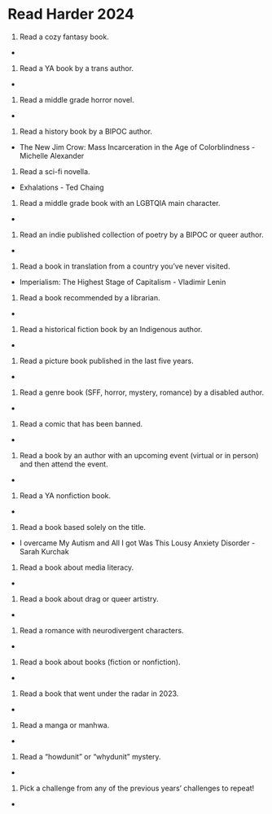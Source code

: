 # Read Harder 2024
1. Read a cozy fantasy book.
  -
1. Read a YA book by a trans author.
  -
1. Read a middle grade horror novel.
  -
1. Read a history book by a BIPOC author.
  - The New Jim Crow: Mass Incarceration in the Age of Colorblindness - Michelle Alexander
1. Read a sci-fi novella.
  - Exhalations - Ted Chaing
1. Read a middle grade book with an LGBTQIA main character.
  -
1. Read an indie published collection of poetry by a BIPOC or queer author.
  -
1. Read a book in translation from a country you’ve never visited.
  - Imperialism: The Highest Stage of Capitalism - Vladimir Lenin
1. Read a book recommended by a librarian.
  -
1. Read a historical fiction book by an Indigenous author.
  -
1. Read a picture book published in the last five years.
  -
1. Read a genre book (SFF, horror, mystery, romance) by a disabled author.
  -
1. Read a comic that has been banned.
  -
1. Read a book by an author with an upcoming event (virtual or in person) and then attend the event.
  -
1. Read a YA nonfiction book.
  -
1. Read a book based solely on the title.
  - I overcame My Autism and All I got Was This Lousy Anxiety Disorder - Sarah Kurchak
1. Read a book about media literacy.
  -
1. Read a book about drag or queer artistry.
  -
1. Read a romance with neurodivergent characters.
  -
1. Read a book about books (fiction or nonfiction).
  -
1. Read a book that went under the radar in 2023.
  -
1. Read a manga or manhwa.
  -
1. Read a “howdunit” or “whydunit” mystery.
  -
1. Pick a challenge from any of the previous years’ challenges to repeat!
  -
